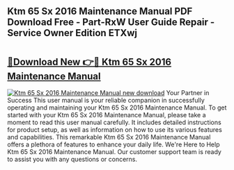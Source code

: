 ## Ktm 65 Sx 2016 Maintenance Manual PDF Download Free - Part-RxW User Guide Repair - Service Owner Edition ETXwj

# <h2><a href="http://bc84245.oget.top/?id=Ktm+65+Sx+2016+Maintenance+Manual">🔗Download New 👉🔴 Ktm 65 Sx 2016 Maintenance Manual</a></h2>

[![Ktm 65 Sx 2016 Maintenance Manual new download](https://i.imgur.com/5g1atiW.png)](http://bc84245.oget.top/?id=Ktm+65+Sx+2016+Maintenance+Manual)
Your Partner in Success This user manual is your reliable companion in successfully operating and maintaining your Ktm 65 Sx 2016 Maintenance Manual. To get started with your Ktm 65 Sx 2016 Maintenance Manual, please take a moment to read this user manual carefully. It includes detailed instructions for product setup, as well as information on how to use its various features and capabilities. This remarkable Ktm 65 Sx 2016 Maintenance Manual offers a plethora of features to enhance your daily life. We're Here to Help Ktm 65 Sx 2016 Maintenance Manual. Our customer support team is ready to assist you with any questions or concerns.
